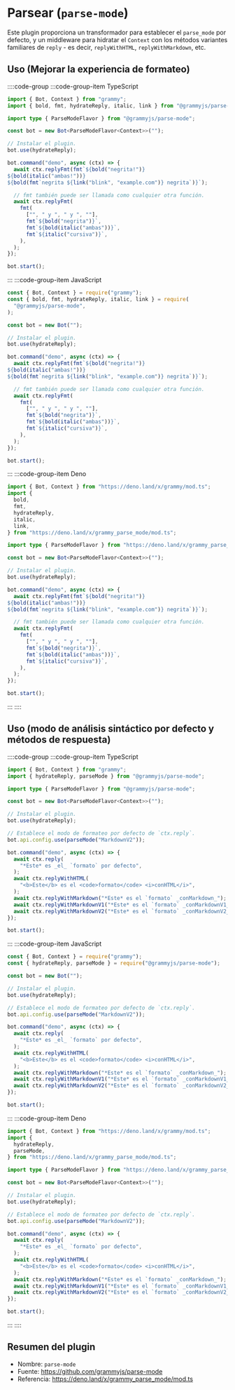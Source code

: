 # Parsear (`parse-mode`)

Este plugin proporciona un transformador para establecer el `parse_mode` por defecto, y un middleware para hidratar el `Context` con los métodos variantes familiares de `reply` - es decir, `replyWithHTML`, `replyWithMarkdown`, etc.

## Uso (Mejorar la experiencia de formateo)

::::code-group
:::code-group-item TypeScript

```ts
import { Bot, Context } from "grammy";
import { bold, fmt, hydrateReply, italic, link } from "@grammyjs/parse-mode";

import type { ParseModeFlavor } from "@grammyjs/parse-mode";

const bot = new Bot<ParseModeFlavor<Context>>("");

// Instalar el plugin.
bot.use(hydrateReply);

bot.command("demo", async (ctx) => {
  await ctx.replyFmt(fmt`${bold("negrita!")}
${bold(italic("ambas!"))}
${bold(fmt`negrita ${link("blink", "example.com")} negrita`)}`);

  // fmt también puede ser llamada como cualquier otra función.
  await ctx.replyFmt(
    fmt(
      ["", " y ", " y ", ""],
      fmt`${bold("negrita")}`,
      fmt`${bold(italic("ambas"))}`,
      fmt`${italic("cursiva")}`,
    ),
  );
});

bot.start();
```

:::
:::code-group-item JavaScript

```js
const { Bot, Context } = require("grammy");
const { bold, fmt, hydrateReply, italic, link } = require(
  "@grammyjs/parse-mode",
);

const bot = new Bot("");

// Instalar el plugin.
bot.use(hydrateReply);

bot.command("demo", async (ctx) => {
  await ctx.replyFmt(fmt`${bold("negrita!")}
${bold(italic("ambas!"))}
${bold(fmt`negrita ${link("blink", "example.com")} negrita`)}`);

  // fmt también puede ser llamada como cualquier otra función.
  await ctx.replyFmt(
    fmt(
      ["", " y ", " y ", ""],
      fmt`${bold("negrita")}`,
      fmt`${bold(italic("ambas"))}`,
      fmt`${italic("cursiva")}`,
    ),
  );
});

bot.start();
```

:::
:::code-group-item Deno

```ts
import { Bot, Context } from "https://deno.land/x/grammy/mod.ts";
import {
  bold,
  fmt,
  hydrateReply,
  italic,
  link,
} from "https://deno.land/x/grammy_parse_mode/mod.ts";

import type { ParseModeFlavor } from "https://deno.land/x/grammy_parse_mode/mod.ts";

const bot = new Bot<ParseModeFlavor<Context>>("");

// Instalar el plugin.
bot.use(hydrateReply);

bot.command("demo", async (ctx) => {
  await ctx.replyFmt(fmt`${bold("negrita!")}
${bold(italic("ambas!"))}
${bold(fmt`negrita ${link("blink", "example.com")} negrita`)}`);

  // fmt también puede ser llamada como cualquier otra función.
  await ctx.replyFmt(
    fmt(
      ["", " y ", " y ", ""],
      fmt`${bold("negrita")}`,
      fmt`${bold(italic("ambas"))}`,
      fmt`${italic("cursiva")}`,
    ),
  );
});

bot.start();
```

:::
::::

## Uso (modo de análisis sintáctico por defecto y métodos de respuesta)

::::code-group
:::code-group-item TypeScript

```ts
import { Bot, Context } from "grammy";
import { hydrateReply, parseMode } from "@grammyjs/parse-mode";

import type { ParseModeFlavor } from "@grammyjs/parse-mode";

const bot = new Bot<ParseModeFlavor<Context>>("");

// Instalar el plugin.
bot.use(hydrateReply);

// Establece el modo de formateo por defecto de `ctx.reply`.
bot.api.config.use(parseMode("MarkdownV2"));

bot.command("demo", async (ctx) => {
  await ctx.reply(
    "*Este* es _el_ `formato` por defecto",
  );
  await ctx.replyWithHTML(
    "<b>Este</b> es el <code>formato</code> <i>conHTML</i>",
  );
  await ctx.replyWithMarkdown("*Este* es el `formato` _conMarkdown_");
  await ctx.replyWithMarkdownV1("*Este* es el `formato` _conMarkdownV1_");
  await ctx.replyWithMarkdownV2("*Este* es el `formato` _conMarkdownV2_");
});

bot.start();
```

:::
:::code-group-item JavaScript

```js
const { Bot, Context } = require("grammy");
const { hydrateReply, parseMode } = require("@grammyjs/parse-mode");

const bot = new Bot("");

// Instalar el plugin.
bot.use(hydrateReply);

// Establece el modo de formateo por defecto de `ctx.reply`.
bot.api.config.use(parseMode("MarkdownV2"));

bot.command("demo", async (ctx) => {
  await ctx.reply(
    "*Este* es _el_ `formato` por defecto",
  );
  await ctx.replyWithHTML(
    "<b>Este</b> es el <code>formato</code> <i>conHTML</i>",
  );
  await ctx.replyWithMarkdown("*Este* es el `formato` _conMarkdown_");
  await ctx.replyWithMarkdownV1("*Este* es el `formato` _conMarkdownV1_");
  await ctx.replyWithMarkdownV2("*Este* es el `formato` _conMarkdownV2_");
});

bot.start();
```

:::
:::code-group-item Deno

```ts
import { Bot, Context } from "https://deno.land/x/grammy/mod.ts";
import {
  hydrateReply,
  parseMode,
} from "https://deno.land/x/grammy_parse_mode/mod.ts";

import type { ParseModeFlavor } from "https://deno.land/x/grammy_parse_mode/mod.ts";

const bot = new Bot<ParseModeFlavor<Context>>("");

// Instalar el plugin.
bot.use(hydrateReply);

// Establece el modo de formateo por defecto de `ctx.reply`.
bot.api.config.use(parseMode("MarkdownV2"));

bot.command("demo", async (ctx) => {
  await ctx.reply(
    "*Este* es _el_ `formato` por defecto",
  );
  await ctx.replyWithHTML(
    "<b>Este</b> es el <code>formato</code> <i>conHTML</i>",
  );
  await ctx.replyWithMarkdown("*Este* es el `formato` _conMarkdown_");
  await ctx.replyWithMarkdownV1("*Este* es el `formato` _conMarkdownV1_");
  await ctx.replyWithMarkdownV2("*Este* es el `formato` _conMarkdownV2_");
});

bot.start();
```

:::
::::

## Resumen del plugin

- Nombre: `parse-mode`
- Fuente: <https://github.com/grammyjs/parse-mode>
- Referencia: <https://deno.land/x/grammy_parse_mode/mod.ts>
